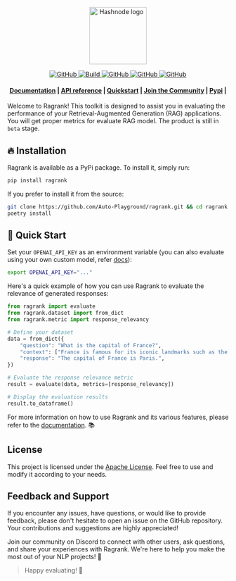 <p align="center">
    <picture>
    <source media="(prefers-color-scheme: dark)" srcset="https://raw.githubusercontent.com/Auto-Playground/Ragrank/main/docs/docs/_static/imgs/ragrank_dark.png">
    <source media="(prefers-color-scheme: light)" srcset="https://raw.githubusercontent.com/Auto-Playground/Ragrank/main/docs/docs/_static/imgs/ragrank_light.png">
    <img alt="Hashnode logo" src="https://raw.githubusercontent.com/Auto-Playground/Ragrank/main/docs/docs/_static/imgs/ragrank_light.png" height="130">
    </picture>

</p>

<p align="center">
    <a href="">
        <img alt="GitHub" src="https://img.shields.io/github/license/Auto-Playground/ragrank">
    </a>
    <a href="https://pypi.org/project/ragrank/">
        <img alt="Build" src="https://img.shields.io/pypi/pyversions/ragrank">
    </a>
    <a href="https://ragrank.readthedocs.io/latest/">
        <img alt="GitHub" src="https://img.shields.io/readthedocs/ragrank">
    </a>
    <a href="https://pypi.org/project/ragrank/">
        <img alt="GitHub" src="https://img.shields.io/github/v/release/Auto-Playground/Ragrank?color=orange">
    </a>
    <a href="https://github.com/Auto-Playground/Ragrank/actions">
        <img alt="GitHub" src="https://img.shields.io/github/actions/workflow/status/Auto-Playground/ragrank/.github%2Fworkflows%2Ftests.yml">
    </a>
</p>

<h4 align="center">
    <p>
        <a href="https://ragrank.readthedocs.io/latest/">Documentation</a> |
        <a href="https://api-ragrank.readthedocs.io/">API reference</a> |
        <a href="https://ragrank.readthedocs.io/latest/get_started/basic_evaluation.html">Quickstart</a> |
        <a href="https://discord.gg/KzfVpds3">Join the Community</a> |
        <a href="https://pypi.org/project/ragrank/">Pypi</a> |
    <p>
</h4>

Welcome to Ragrank! This toolkit is designed to assist you in evaluating the performance of your Retrieval-Augmented Generation (RAG) applications. You will get proper metrics for evaluate RAG model. The product is still in `beta` stage.

## 🔥 Installation

Ragrank is available as a PyPi package. To install it, simply run:

```bash
pip install ragrank
```

If you prefer to install it from the source:

```bash
git clone https://github.com/Auto-Playground/ragrank.git && cd ragrank
poetry install
```

## 🚀 Quick Start

Set your `OPENAI_API_KEY` as an environment variable (you can also evaluate using your own custom model, refer [docs](https://ragrank.readthedocs.io/)):
```bash
export OPENAI_API_KEY="..."
```

Here's a quick example of how you can use Ragrank to evaluate the relevance of generated responses:

```python
from ragrank import evaluate
from ragrank.dataset import from_dict
from ragrank.metric import response_relevancy

# Define your dataset
data = from_dict({
    "question": "What is the capital of France?",
    "context": ["France is famous for its iconic landmarks such as the Eiffel Tower and its rich culinary tradition."],
    "response": "The capital of France is Paris.",
})

# Evaluate the response relevance metric
result = evaluate(data, metrics=[response_relevancy])

# Display the evaluation results
result.to_dataframe()
```

For more information on how to use Ragrank and its various features, please refer to the [documentation](https://ragrank.readthedocs.io/). 📚

## License

This project is licensed under the [Apache License](https://github.com/Auto-Playground/Ragrank/blob/main/LICENSE). Feel free to use and modify it according to your needs.

## Feedback and Support

If you encounter any issues, have questions, or would like to provide feedback, please don't hesitate to open an issue on the GitHub repository. Your contributions and suggestions are highly appreciated!

Join our community on Discord to connect with other users, ask questions, and share your experiences with Ragrank. We're here to help you make the most out of your NLP projects! 💬

> Happy evaluating! 🙂
